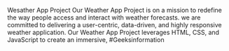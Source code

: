 Wesather App Project
Our Weather App Project is on a mission to redefine the way people access and interact with weather forecasts. we are committed to delivering a user-centric, data-driven, and highly responsive weather application. Our Weather App Project leverages HTML, CSS, and JavaScript to create an immersive,  #Geeksinformation

